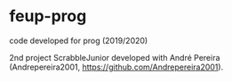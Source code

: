 # feup-prog
code developed for prog (2019/2020)

2nd project ScrabbleJunior developed with André Pereira (Andrepereira2001, https://github.com/Andrepereira2001).
